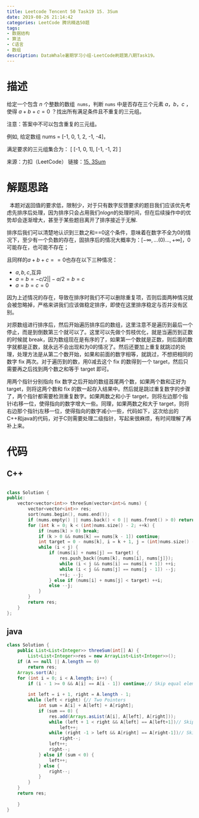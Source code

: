 ```yaml
---
title: Leetcode Tencent 50 Task19 15. 3Sum
date: 2019-08-26 21:14:42
categories: LeetCode 腾讯精选50题
tags:
- 数据结构
- 算法
- C语言
- 数组
description: DataWhale暑期学习小组-LeetCode刷题第八期Task19。
---
```


# 描述

给定一个包含 $n$ 个整数的数组` nums`，判断 `nums` 中是否存在三个元素 $a，b，c$ ，使得 $a + b + c = 0$ ？找出所有满足条件且不重复的三元组。

注意：答案中不可以包含重复的三元组。

例如, 给定数组 nums = [-1, 0, 1, 2, -1, -4]，

满足要求的三元组集合为：
[
  [-1, 0, 1],
  [-1, -1, 2]
]

来源：力扣（LeetCode）
链接：[15. 3Sum](https://leetcode-cn.com/problems/3sum)


# 解题思路
  
本题对返回值的要求低，限制少，对于只有数字反馈要求的题目我们应该优先考虑先排序后处理，因为排序只会占用我们$nlogn$的处理时间，但在后续操作中的优势却会逐渐增大，甚至于某些题目离开了排序接近于无解.

排序后我们可以清楚地认识到三数之和==0这个条件，意味着在数字不全为0的情况下，至少有一个负数的存在，固排序后的情况大概率为：$[-\infty,...(0)...,+\infty]$，0可能存在，也可能不存在；

且同样的$a+b+c==0$也存在以下三种情况：

- $a,b,c$,互异
- $a=b=-c/2 ||-a/2=b=c$
- $a=b=c=0$

因为上述情况的存在，导致在排序时我们不可以删除重复项，否则后面两种情况就会被忽略掉，严格来讲我们应该做稳定排序，即使在这里排序稳定与否并没有区别。

对原数组进行排序后，然后开始遍历排序后的数组，这里注意不是遍历到最后一个停止，而是到倒数第三个就可以了。这里可以先做个剪枝优化，就是当遍历到正数的时候就 break，因为数组现在是有序的了，如果第一个数就是正数，则后面的数字就都是正数，就永远不会出现和为0的情况了。然后还要加上重复就跳过的处理，处理方法是从第二个数开始，如果和前面的数字相等，就跳过，不想把相同的数字  fix 两次。对于遍历到的数，用0减去这个 fix 的数得到一个 target，然后只需要再之后找到两个数之和等于 target 即可。

用两个指针分别指向 fix 数字之后开始的数组首尾两个数，如果两个数和正好为 target，则将这两个数和 fix 的数一起存入结果中。然后就是跳过重复数字的步骤了，两个指针都需要检测重复数字。如果两数之和小于 target，则将左边那个指针i右移一位，使得指向的数字增大一些。同理，如果两数之和大于 target，则将右边那个指针j左移一位，使得指向的数字减小一些，代码如下，这次给出的C++和java的代码，对于C则需要处理二级指针，写起来很麻烦，有时间理解了再补上来。

# 代码

## C++

```cpp

class Solution {
public:
    vector<vector<int>> threeSum(vector<int>& nums) {
        vector<vector<int>> res;
        sort(nums.begin(), nums.end());
        if (nums.empty() || nums.back() < 0 || nums.front() > 0) return {};
        for (int k = 0; k < (int)nums.size() - 2; ++k) {
            if (nums[k] > 0) break;
            if (k > 0 && nums[k] == nums[k - 1]) continue;
            int target = 0 - nums[k], i = k + 1, j = (int)nums.size() - 1;
            while (i < j) {
                if (nums[i] + nums[j] == target) {
                    res.push_back({nums[k], nums[i], nums[j]});
                    while (i < j && nums[i] == nums[i + 1]) ++i;
                    while (i < j && nums[j] == nums[j - 1]) --j;
                    ++i; --j;
                } else if (nums[i] + nums[j] < target) ++i;
                else --j;
            }
        }
        return res;
    }
};
``` 

## java

```java
class Solution {
    public List<List<Integer>> threeSum(int[] A) {
        List<List<Integer>>res = new ArrayList<List<Integer>>();
	if (A == null || A.length == 0)
		return res;
	Arrays.sort(A);
	for (int i = 0; i < A.length; i++) {
		if (i - 1 >= 0 && A[i] == A[i - 1]) continue;// Skip equal elements to avoid duplicates
		  
		int left = i + 1, right = A.length - 1; 
		while (left < right) {// Two Pointers
			int sum = A[i] + A[left] + A[right];
			if (sum == 0) { 
				res.add(Arrays.asList(A[i], A[left], A[right]));
				while (left + 1 < right && A[left] == A[left+1])// Skip equal elements to avoid duplicates
					left++;
				while (right -1 > left && A[right] == A[right-1])// Skip equal elements to avoid duplicates
					right--;
				left++; 
				right--;
			} else if (sum < 0) { 
				left++;
			} else {
				right--;
			}
		}
	}
	return res;
        
    }
}

``` 
